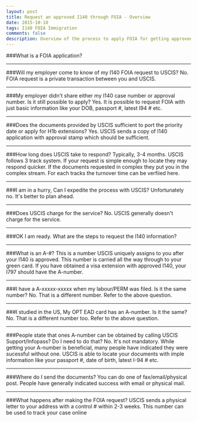 ```yaml
---
layout: post
title: Request an approved I140 through FOIA - Overview
date: 2015-10-10
tags: I140 FOIA Immigration
comments: false
description: Overview of the process to apply FOIA for getting approved I140 application.
---
```

###What is a FOIA application?
* * *
###Will my employer come to know of my I140 FOIA request to USCIS?
No. FOIA request is a private transaction between you and USCIS.
* * *
###My employer didn't share either my I140 case number or approval number. Is it still possible to apply?
Yes. It is possible to request FOIA with just basic information like your DOB, passport #, latest I94 # etc.
* * *
###Does the documents provided by USCIS sufficient to port the priority date or apply for H1b extensions?
Yes. USCIS sends a copy of I140 application with approval stamp which should be sufficient.
* * *
###How long does USCIS take to respond?
Typically, 3-4 months. USCIS follows 3 track system. If your request is simple enough to locate they may respond quicker. If the documents requested in complex they put you in the complex stream. For each tracks the turnover time can be
verfiied here.
* * *
###I am in a hurry, Can I expedite the process with USCIS?
Unfortunately no. It's better to plan ahead.
* * *
###Does USCIS charge for the service?
No. USCIS generally doesn't charge for the service.
* * *
###OK I am ready. What are the steps to request the I140 information?
* * *
###What is an A-#?
This is a number USCIS uniquely assigns to you after your I140 is approved. This number is carried all the way through to your green card. If you have obtained a visa extension with approved I140, your I797 should have the A-number.
* * *
###I have a A-xxxxx-xxxxx when my labour/PERM was filed. Is it the same number?
No. That is a different number. Refer to the above question.
* * *
###I studied in the US, My OPT EAD card has an A-number. Is it the same?
No. That is a different number too. Refer to the above question.
* * *
###People state that ones A-number can be obtained by calling USCIS Support/Infopass? Do I need to do that?
No. It's not mandatory. While getting your A-number is beneficial, many people have indicated they were sucessful without one. USCIS is able to locate your documents with imple information like your passport #, date of birth, latest I-94 # etc.
* * *
###Where do I send the documents?
You can do one of fax/email/physical post. People have generally indicated success with email or physical mail.
* * *
###What happens after making the FOIA request?
USCIS sends a physical letter to your address with a control # within 2-3 weeks. This number can be used to track your case online
